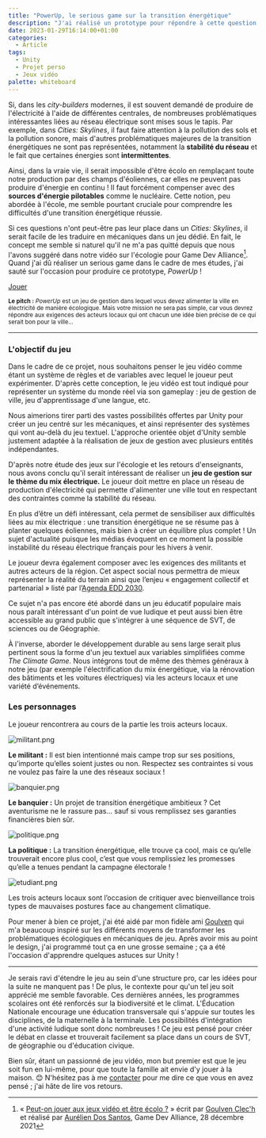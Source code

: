 ```yaml
---
title: "PowerUp, le serious game sur la transition énergétique"
description: "J'ai réalisé un prototype pour répondre à cette question qui me taraudait : que donnerait un jeu de gestion pour apprendre aux jeunes les problématiques d'une transition écologique ?"
date: 2023-01-29T16:14:00+01:00
categories:
  - Article
tags:
  - Unity
  - Projet perso
  - Jeux vidéo
palette: whiteboard
---
```


Si, dans les <dfn title ="Jeu de construction et de gestion d'une ville">city-builders</dfn> modernes, il est souvent demandé de produire de l'électricité à l'aide de différentes centrales, de nombreuses problématiques intéressantes liées au réseau électrique sont mises sous le tapis. Par exemple, dans _Cities: Skylines_, il faut faire attention à la pollution des sols et la pollution sonore, mais d'autres problématiques majeures de la transition énergétiques ne sont pas représentées, notamment la **stabilité du réseau** et le fait que certaines énergies sont **intermittentes**.

Ainsi, dans la vraie vie, il serait impossible d'être écolo en remplaçant toute notre production par des champs d'éoliennes, car elles ne peuvent pas produire d'énergie en continu ! Il faut forcément compenser avec des **sources d'énergie pilotables** comme le nucléaire. Cette notion, peu abordée à l'école, me semble pourtant cruciale pour comprendre les difficultés d'une transition énergétique réussie.

Si ces questions n'ont peut-être pas leur place dans un _Cities: Skylines_, il serait facile de les traduire en mécaniques dans un jeu dédié. En fait, le concept me semble si naturel qu'il ne m'a pas quitté depuis que nous l'avons suggéré dans notre vidéo sur l'écologie pour Game Dev Alliance[^vidéo]. Quand j'ai dû réaliser un serious game dans le cadre de mes études, j'ai sauté sur l'occasion pour produire ce prototype, *PowerUp* !

[^vidéo]: « [Peut-on jouer aux jeux vidéo et être écolo ?](https://www.youtube.com/watch?v=pXkEx7iBvEo) » écrit par [Goulven Clec'h](https://goulven-clech.dev) et réalisé par [Aurélien Dos Santos](https://aureliendossantos.com), Game Dev Alliance, 28 décembre 2021

<!--
<div style="position:relative;padding-bottom:56.25%;">
	<iframe
		style="width:100%;height:100%;position:absolute;left:0px;top:0px;"
		width="100%"
		height="100%"
		allowfullscreen
		src="/games/PowerUp/index.html"
	></iframe>
</div>
-->

[Jouer](/games/PowerUp/index.html)

<aside style="font-size: smaller">

**Le pitch :** _PowerUp_ est un jeu de gestion dans lequel vous devez alimenter la ville en
électricité de manière écologique. Mais votre mission ne sera pas simple, car vous devrez répondre
aux exigences des acteurs locaux qui ont chacun une idée bien précise de ce qui serait bon pour la
ville...

</aside>

---

### L'objectif du jeu

Dans le cadre de ce projet, nous souhaitons penser le jeu vidéo comme étant un système de règles et de variables avec lequel le joueur peut expérimenter. D'après cette conception, le jeu vidéo est tout indiqué pour représenter un système du monde réel via son gameplay : jeu de gestion de ville, jeu d'apprentissage d'une langue, etc.

Nous aimerions tirer parti des vastes possibilités offertes par Unity pour créer un jeu centré sur les mécaniques, et ainsi représenter des systèmes qui vont au-delà du jeu textuel. L'approche orientée objet d'Unity semble justement adaptée à la réalisation de jeux de gestion avec plusieurs entités indépendantes.

D'après notre étude des jeux sur l'écologie et les retours d'enseignants, nous avons conclu qu'il serait intéressant de réaliser un **jeu de gestion sur le thème du mix électrique.** Le joueur doit mettre en place un réseau de production d'électricité qui permette d'alimenter une ville tout en respectant des contraintes comme la stabilité du réseau.

En plus d’être un défi intéressant, cela permet de sensibiliser aux difficultés liées au mix électrique : une transition énergétique ne se résume pas à planter quelques éoliennes, mais bien à créer un équilibre plus complet ! Un sujet d'actualité puisque les médias évoquent en ce moment la possible instabilité du réseau électrique français pour les hivers à venir.

Le joueur devra également composer avec les exigences des militants et autres acteurs de la région. Cet aspect social nous permettra de mieux représenter la réalité du terrain ainsi que l’enjeu « engagement collectif et partenarial » listé par l’[Agenda EDD 2030](https://www.education.gouv.fr/bo/20/Hebdo36/MENE2025449C.htm).

Ce sujet n'a pas encore été abordé dans un jeu éducatif populaire mais nous paraît intéressant d'un point de vue ludique et peut aussi bien être accessible au grand public que s'intégrer à une séquence de SVT, de sciences ou de Géographie.

À l'inverse, aborder le développement durable au sens large serait plus pertinent sous la forme d'un jeu textuel aux variables simplifiées comme _The Climate Game_. Nous intégrons tout de même des thèmes généraux à notre jeu (par exemple l'électrification du mix énergétique, via la rénovation des bâtiments et les voitures électriques) via les acteurs locaux et une variété d’événements.

### Les personnages

Le joueur rencontrera au cours de la partie les trois acteurs locaux.

![militant.png](https://s3-us-west-2.amazonaws.com/secure.notion-static.com/8c0c3235-21a0-4f52-9e45-be794405c164/militant.png)

**Le militant :** Il est bien intentionné mais campe trop sur ses positions, qu’importe qu’elles soient justes ou non. Respectez ses contraintes si vous ne voulez pas faire la une des réseaux sociaux !

![banquier.png](https://s3-us-west-2.amazonaws.com/secure.notion-static.com/719e66ea-302c-4514-9b5b-5f94011ed06c/banquier.png)

**Le banquier :** Un projet de transition énergétique ambitieux ? Cet aventurisme ne le rassure pas… sauf si vous remplissez ses garanties financières bien sûr.

![politique.png](https://s3-us-west-2.amazonaws.com/secure.notion-static.com/0effbaae-0033-4c0b-bf18-e5ef882d5377/politique.png)

**La politique :** La transition énergétique, elle trouve ça cool, mais ce qu’elle trouverait encore plus cool, c’est que vous remplissiez les promesses qu’elle a tenues pendant la campagne électorale !

![etudiant.png](https://s3-us-west-2.amazonaws.com/secure.notion-static.com/d277307e-92ec-445c-bcef-511a84e60019/etudiant.png)

Les trois acteurs locaux sont l’occasion de critiquer avec bienveillance trois types de mauvaises postures face au changement climatique.

Pour mener à bien ce projet, j'ai été aidé par mon fidèle ami [Goulven](https://goulven-clech.dev/) qui m'a beaucoup inspiré sur les différents moyens de transformer les problématiques écologiques en mécaniques de jeu. Après avoir mis au point le design, j'ai programmé tout ça en une grosse semaine ; ça a été l'occasion d'apprendre quelques astuces sur Unity !

---

Je serais ravi d'étendre le jeu au sein d'une structure pro, car les idées pour la suite ne manquent pas ! De plus, le contexte pour qu'un tel jeu soit apprécié me semble favorable. Ces dernières années, les programmes scolaires ont été renforcés sur la biodiversité et le climat. L'Éducation Nationale encourage une éducation transversale qui s'appuie sur toutes les disciplines, de la maternelle à la terminale. Les possibilités d'intégration d'une activité ludique sont donc nombreuses ! Ce jeu est pensé pour créer le débat en classe et trouverait facilement sa place dans un cours de SVT, de géographie ou d'éducation civique.

Bien sûr, étant un passionné de jeu vidéo, mon but premier est que le jeu soit fun en lui-même, pour que toute la famille ait envie d'y jouer à la maison. 😊 N'hésitez pas à me [contacter](/about#contact) pour me dire ce que vous en avez pensé ; j'ai hâte de lire vos retours.
